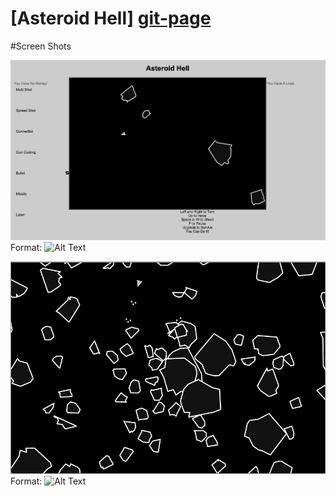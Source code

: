 # [Asteroid Hell] [git-page]

[git-page]: http://danherr.github.io/Asteroids-thing/asteroids/


#Screen Shots

![Screen Shot 1](/images/screen_shot_1.png)
Format: ![Alt Text](url)

![Screen Shot 2](/images/screen_shot_2.png)
Format: ![Alt Text](url)
